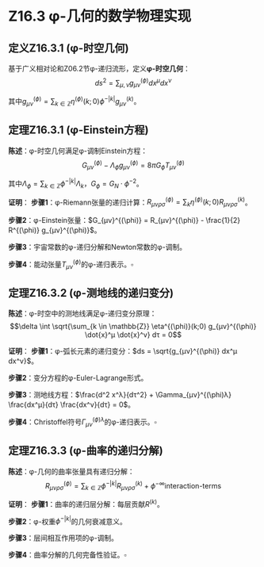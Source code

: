 # Z16.3 φ-几何的数学物理实现

## 定义Z16.3.1 (φ-时空几何)

基于广义相对论和Z06.2节φ-递归流形，定义**φ-时空几何**：
$$ds^2 = \sum_{μ,ν} g_{μν}^{(\phi)} dx^μ dx^ν$$

其中$g_{μν}^{(\phi)} = \sum_{k \in \mathbb{Z}} \eta^{(\phi)}(k;0) \phi^{-|k|} g_{μν}^{(k)}$。

## 定理Z16.3.1 (φ-Einstein方程)

**陈述**：φ-时空几何满足φ-调制Einstein方程：
$$G_{μν}^{(\phi)} - \Lambda_{\phi} g_{μν}^{(\phi)} = 8π G_{\phi} T_{μν}^{(\phi)}$$

其中$\Lambda_{\phi} = \sum_{k \in \mathbb{Z}} \phi^{-|k|} \Lambda_k$，$G_{\phi} = G_N \cdot \phi^{-2}$。

**证明**：
**步骤1**：φ-Riemann张量的递归计算：$R_{μνρσ}^{(\phi)} = \sum_k \eta^{(\phi)}(k;0) R_{μνρσ}^{(k)}$。

**步骤2**：φ-Einstein张量：$G_{μν}^{(\phi)} = R_{μν}^{(\phi)} - \frac{1}{2} R^{(\phi)} g_{μν}^{(\phi)}$。

**步骤3**：宇宙常数的φ-递归分解和Newton常数的φ-调制。

**步骤4**：能动张量$T_{μν}^{(\phi)}$的φ-递归表示。$\square$

## 定理Z16.3.2 (φ-测地线的递归变分)

**陈述**：φ-时空中的测地线满足φ-递归变分原理：
$$\delta \int \sqrt{\sum_{k \in \mathbb{Z}} \eta^{(\phi)}(k;0) g_{μν}^{(\phi)} \dot{x}^μ \dot{x}^ν} dτ = 0$$

**证明**：
**步骤1**：φ-弧长元素的递归变分：$ds = \sqrt{g_{μν}^{(\phi)} dx^μ dx^ν}$。

**步骤2**：变分方程的φ-Euler-Lagrange形式。

**步骤3**：测地线方程：$\frac{d^2 x^λ}{dτ^2} + \Gamma_{μν}^{(\phi)λ} \frac{dx^μ}{dτ} \frac{dx^ν}{dτ} = 0$。

**步骤4**：Christoffel符号$\Gamma_{μν}^{(\phi)λ}$的φ-递归表示。$\square$

## 定理Z16.3.3 (φ-曲率的递归分解)

**陈述**：φ-几何的曲率张量具有递归分解：
$$R_{μνρσ}^{(\phi)} = \sum_{k \in \mathbb{Z}} \phi^{-|k|} R_{μνρσ}^{(k)} + \phi^{-\infty} \text{interaction-terms}$$

**证明**：
**步骤1**：曲率的递归层分解：每层贡献$R^{(k)}$。

**步骤2**：φ-权重$\phi^{-|k|}$的几何衰减意义。

**步骤3**：层间相互作用项的φ-调制。

**步骤4**：曲率分解的几何完备性验证。$\square$
